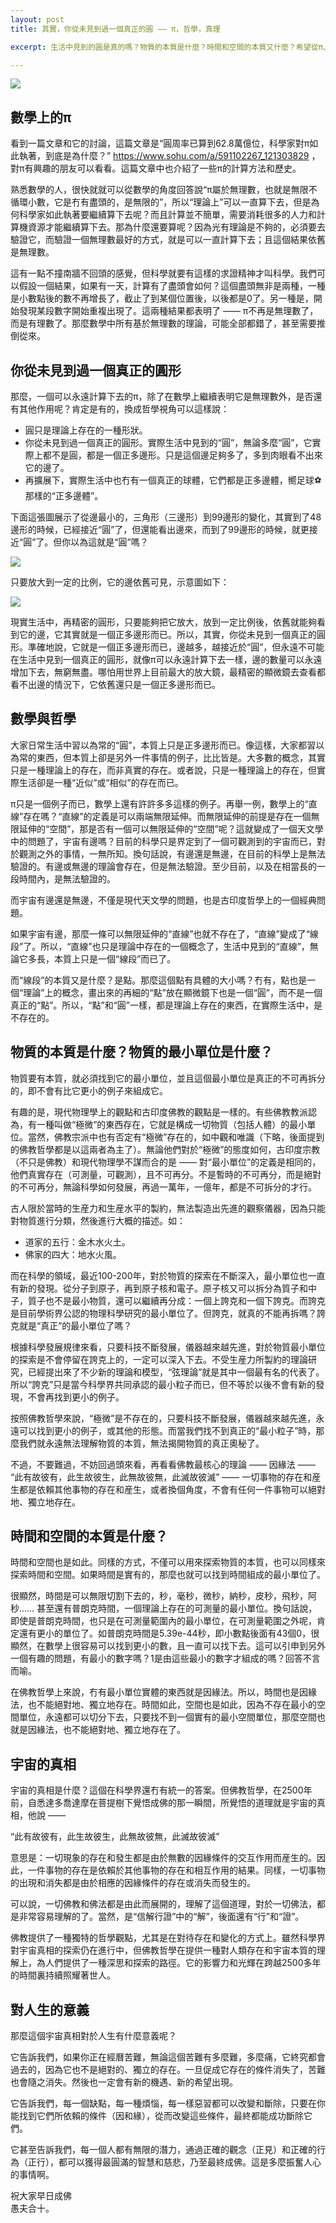 ```yaml
---
layout: post
title: 其實，你從未見到過一個真正的圓 —— π，哲學，真理

excerpt: 生活中見到的圓是真的嗎？物質的本質是什麼？時間和空間的本質又什麼？希望從π、數學、物理、天文和哲學的角度，一窺宇宙的真理。如果你周圍有人很相信科學，對科學很篤定。那麼這篇或許值得推薦他們。

---
```


![](../images/2023-06-15-21-32-29.png)

## 數學上的π

看到一篇文章和它的討論，這篇文章是“圓周率已算到62.8萬億位，科學家對π如此執著，到底是為什麼？” https://www.sohu.com/a/591102267_121303829 ，對π有興趣的朋友可以看看。這篇文章中也介紹了一些π的計算方法和歷史。

熟悉數學的人，很快就就可以從數學的角度回答說“π屬於無理數，也就是無限不循環小數，它是冇有盡頭的，是無限的”，所以“理論上”可以一直算下去，但是為何科學家如此執著要繼續算下去呢？而且計算並不簡單，需要消耗很多的人力和計算機資源才能繼續算下去。那為什麼還要算呢？因為光有理論是不夠的，必須要去驗證它，而驗證一個無理數最好的方式，就是可以一直計算下去；且這個結果依舊是無理數。

這有一點不撞南牆不回頭的感覺，但科學就要有這樣的求證精神才叫科學。我們可以假設一個結果，如果有一天，計算有了盡頭會如何？這個盡頭無非是兩種，一種是小數點後的數不再增長了，截止了到某個位置後，以後都是0了。另一種是，開始發現某段數字開始重複出現了。這兩種結果都表明了 —— π不再是無理數了，而是有理數了。那麼數學中所有基於無理數的理論，可能全部都錯了，甚至需要推倒從來。

## 你從未見到過一個真正的圓形

那麼，一個可以永遠計算下去的π，除了在數學上繼續表明它是無理數外，是否還有其他作用呢？肯定是有的，換成哲學視角可以這樣說：

* 圓只是理論上存在的一種形狀。
* 你從未見到過一個真正的圓形。實際生活中見到的“圓”，無論多麼“圓”，它實際上都不是圓，都是一個正多邊形。只是這個邊足夠多了，多到肉眼看不出來它的邊了。
* 再擴展下，實際生活中也冇有一個真正的球體，它們都是正多邊體，嚮足球⚽️那樣的“正多邊體”。

下面這張圖展示了從邊最小的，三角形（三邊形）到99邊形的變化，其實到了48邊形的時候，已經接近“圓”了，但還能看出邊來，而到了99邊形的時候，就更接近“圓”了。但你以為這就是“圓”嗎？

![](../images/2023-06-14-12-02-17.png)

只要放大到一定的比例，它的邊依舊可見，示意圖如下：

![](../images/2023-06-14-12-06-11.png)

現實生活中，再精密的圓形，只要能夠把它放大，放到一定比例後，依舊就能夠看到它的邊，它其實就是一個正多邊形而已。所以，其實，你從未見到一個真正的圓形。準確地說，它就是一個正多邊形而已，邊越多，越接近於“圓”，但永遠不可能在生活中見到一個真正的圓形，就像π可以永遠計算下去一樣，邊的數量可以永遠增加下去，無窮無盡。哪怕用世界上目前最大的放大鏡，最精密的顯微鏡去查看都看不出邊的情況下，它依舊還只是一個正多邊形而已。

## 數學與哲學

大家日常生活中習以為常的“圓”，本質上只是正多邊形而已。像這樣，大家都習以為常的東西，但本質上卻是另外一件事情的例子，比比皆是。大多數的概念，其實只是一種理論上的存在，而非真實的存在。或者說，只是一種理論上的存在，但實際生活卻是一種“近似”或“相似”的存在而已。

π只是一個例子而已，數學上還有許許多多這樣的例子。再舉一例，數學上的“直線”存在嗎？“直線”的定義是可以兩端無限延伸。而無限延伸的前提是存在一個無限延伸的“空間”，那是否有一個可以無限延伸的“空間”呢？這就變成了一個天文學中的問題了，宇宙有邊嗎？目前的科學只是界定到了一個可觀測到的宇宙而已，對於觀測之外的事情，一無所知。換句話說，有邊還是無邊，在目前的科學上是無法驗證的。有邊或無邊的理論會存在，但是無法驗證。至少目前，以及在相當長的一段時間內，是無法驗證的。

而宇宙有邊還是無邊，不僅是現代天文學的問題，也是古印度哲學上的一個經典問題。

如果宇宙有邊，那麼一條可以無限延伸的“直線”也就不存在了，“直線”變成了“線段”了。所以，“直線”也只是理論中存在的一個概念了，生活中見到的“直線”，無論它多長，本質上只是一個“線段”而已了。

而“線段”的本質又是什麼？是點。那麼這個點有具體的大小嗎？冇有，點也是一個“理論”上的概念，畫出來的再細的“點”放在顯微鏡下也是一個“圓”，而不是一個真正的“點”。所以，“點”和“圓”一樣，都是理論上存在的東西，在實際生活中，是不存在的。

## 物質的本質是什麼？物質的最小單位是什麼？

物質要有本質，就必須找到它的最小單位，並且這個最小單位是真正的不可再拆分的，即不會有比它更小的例子來組成它。

有趣的是，現代物理學上的觀點和古印度佛教的觀點是一樣的。有些佛教教派認為，有一種叫做“極微”的東西存在，它就是構成一切物質（包括人體）的最小單位。當然，佛教宗派中也有否定有“極微”存在的，如中觀和唯識（下略，後面提到的佛教哲學都是以這兩者為主了）。無論他們對於“極微”的態度如何，古印度宗教（不只是佛教）和現代物理學不謀而合的是 —— 對“最小單位”的定義是相同的，他們真實存在（可測量，可觀測），且不可再分。不是暫時的不可再分，而是絕對的不可再分，無論科學如何發展，再過一萬年，一億年，都是不可拆分的才行。

古人限於當時的生産力和生産水平的製約，無法製造出先進的觀察儀器，因為只能對物質進行分類，然後進行大概的描述。如：

* 道家的五行：金木水火土。
* 佛家的四大：地水火風。

而在科學的領域，最近100-200年，對於物質的探索在不斷深入，最小單位也一直有新的發現。從分子到原子，再到原子核和電子。原子核又可以拆分為質子和中子，質子也不是最小物質，還可以繼續再分成：一個上誇克和一個下誇克。而誇克是目前學術界公認的物理科學研究的最小單位了。但誇克，就真的不能再拆嗎？誇克就是“真正”的最小單位了嗎？

根據科學發展規律來看，只要科技不斷發展，儀器越來越先進，對於物質最小單位的探索是不會停留在誇克上的，一定可以深入下去。不受生産力所製約的理論研究，已經提出來了不少新的理論和模型，“弦理論”就是其中一個最有名的代表了。所以“誇克”只是當今科學界共同承認的最小粒子而已，但不等於以後不會有新的發現，不會再找到更小的例子。

按照佛教哲學來說，“極微”是不存在的，只要科技不斷發展，儀器越來越先進，永遠可以找到更小的例子，或其他的形態。而當我們找不到真正的“最小粒子”時，那麼我們就永遠無法理解物質的本質，無法揭開物質的真正奧秘了。

不過，不要難過，不妨回過頭來看，再看看佛教最核心的理論 —— 因緣法 —— “此有故彼有，此生故彼生，此無故彼無，此滅故彼滅” —— 一切事物的存在和産生都是依賴其他事物的存在和産生，或者換個角度，不會有任何一件事物可以絕對地、獨立地存在。

## 時間和空間的本質是什麼？

時間和空間也是如此。同樣的方式，不僅可以用來探索物質的本質，也可以同樣來探索時間和空間。如果時間是實有的，那麼也就可以找到時間組成的最小單位了。

很顯然，時間是可以無限切割下去的，秒，毫秒，微秒，納秒，皮秒，飛秒，阿秒…… 甚至還有普朗克時間，一個理論上存在的可測量的最小單位。換句話說，即使是普朗克時間，也只是在可測量範圍內的最小單位，在可測量範圍之外呢，肯定還有更小的單位了。如普朗克時間是5.39e-44秒，即小數點後面有43個0，很顯然，在數學上很容易可以找到更小的數，且一直可以找下去。這可以引申到另外一個有趣的問題，有最小的數字嗎？1是由這些最小的數字才組成的嗎？回答不言而喻。

在佛教哲學上來說，冇有最小單位實體的東西就是因緣法。所以，時間也是因緣法，也不能絕對地、獨立地存在。時間如此，空間也是如此，因為不存在最小的空間單位，永遠都可以切分下去，只要找不到一個實有的最小空間單位，那麼空間也就是因緣法，也不能絕對地、獨立地存在了。

## 宇宙的真相

宇宙的真相是什麼？這個在科學界還冇有統一的答案。但佛教哲學，在2500年前，自悉達多喬達摩在菩提樹下覺悟成佛的那一瞬間，所覺悟的道理就是宇宙的真相，他說 —— 

“此有故彼有，此生故彼生，此無故彼無，此滅故彼滅”

意思是：一切現象的存在和發生都是由於無數的因緣條件的交互作用而産生的。因此，一件事物的存在是依賴於其他事物的存在和相互作用的結果。同樣，一切事物的出現和消失都是由於相應的因緣條件的存在或消失而發生的。

可以說，一切佛教和佛法都是由此而展開的，理解了這個道理，對於一切佛法，都是非常容易理解的了。當然，是“信解行證”中的“解”，後面還有“行”和“證”。

佛教提供了一種獨特的哲學觀點，尤其是在對待存在和變化的方式上。雖然科學界對宇宙真相的探索仍在進行中，但佛教哲學在提供一種對人類存在和宇宙本質的理解上，為人們提供了一種深思和探索的路徑。它的影響力和光輝在跨越2500多年的時間裏持續照耀著世人。

## 對人生的意義

那麼這個宇宙真相對於人生有什麼意義呢？

它告訴我們，如果你正在經曆苦難，無論這個苦難有多麼難，多麼痛，它終究都會過去的，因為它也不是絕對的、獨立的存在。一旦促成它存在的條件消失了，苦難也會隨之消失。然後也一定會有新的機遇、新的希望出現。

它告訴我們，每一個缺點，每一種煩惱，每一樣惡習都可以改變和斷除，只要在你能找到它們所依賴的條件（因和緣），從而改變這些條件，最終都能成功斷除它們。

它甚至告訴我們，每一個人都有無限的潛力，通過正確的觀念（正見）和正確的行為（正行），都可以獲得最圓滿的智慧和慈悲，乃至最終成佛。這是多麼振奮人心的事情啊。

祝大家早日成佛<br>
愚夫合十。

